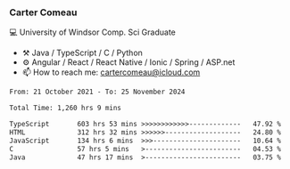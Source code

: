 ### Carter Comeau

💻 University of Windsor Comp. Sci Graduate

- ⚒️ Java / TypeScript / C / Python
- ⚙️ Angular / React / React Native / Ionic / Spring / ASP.net
- 📫 How to reach me: cartercomeau@icloud.com

<!--START_SECTION:waka-->

```txt
From: 21 October 2021 - To: 25 November 2024

Total Time: 1,260 hrs 9 mins

TypeScript       603 hrs 53 mins >>>>>>>>>>>>-------------   47.92 %
HTML             312 hrs 32 mins >>>>>>-------------------   24.80 %
JavaScript       134 hrs 6 mins  >>>----------------------   10.64 %
C                57 hrs 5 mins   >------------------------   04.53 %
Java             47 hrs 17 mins  >------------------------   03.75 %
```

<!--END_SECTION:waka-->
